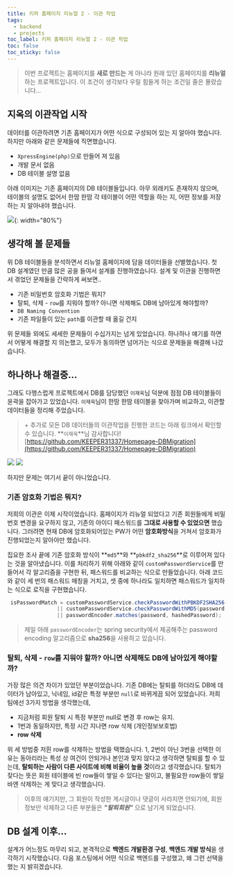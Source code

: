 ```yaml
---
title: 키퍼 홈페이지 리뉴얼 2 - 이관 작업
tags:
  - backend
  - projects
toc_label: 키퍼 홈페이지 리뉴얼 2 - 이관 작업
toc: false
toc_sticky: false
---
```


> 이번 프로젝트는 홈페이지를 **새로 만드는** 게 아니라 원래 있던 홈페이지를 **리뉴얼**하는 프로젝트입니다.
이 조건이 생각보다 우릴 힘들게 하는 조건일 줄은 몰랐습니다...

## 지옥의 이관작업 시작
데이터를 이관하려면 기존 홈페이지가 어떤 식으로 구성되어 있는 지 알아야 했습니다. 하지만 아래와 같은 문제들에 직면했습니다.
- `XpressEngine(php)`으로 만들어 져 있음
- 개발 문서 없음
- DB 테이블 설명 없음

아래 이미지는 기존 홈페이지의 DB 테이블들입니다. 아무 외래키도 존재하지 않으며, 테이블의 설명도 없어서 한땀 한땀 각 테이블이 어떤 역할을 하는 지, 어떤 정보를 저장하는 지 알아내야 했습니다.

![](https://images.velog.io/images/gusah009/post/99034419-6019-49f5-a4cf-f57d055e7a60/keeper.png){: width="80%"}

## 생각해 볼 문제들
위 DB 테이블들을 분석하면서 리뉴얼 홈페이지에 담을 데이터들을 선별했습니다. 첫 DB 설계였던 만큼 많은 공을 들여서 설계를 진행하였습니다. 설계 및 이관을 진행하면서 겪었던 문제들을 간략하게 써보면..
- 기존 비밀번호 암호화 기법은 뭐지?
- 탈퇴, 삭제 - `row`를 지워야 할까? 아니면 삭제해도 DB에 남아있게 해야할까?
- `DB Naming Convention`
- 기존 파일들이 있는 `path`를 이관할 때 옮길 건지

위 문제들 외에도 세세한 문제들이 수십가지는 넘게 있었습니다. 하나하나 얘기를 하면서 어떻게 해결할 지 의논했고, 모두가 동의하면 넘어가는 식으로 문제들을 해결해 나갔습니다.

## 하나하나 해결중...
그래도 다행스럽게 프로젝트에서 DB를 담당했던 `이재욱`님 덕분에 점점 DB 테이블들이 윤곽을 잡아가고 있었습니다. `이재욱`님이 한땀 한땀 테이블을 찾아가며 비교하고, 이관할 데이터들을 정리해 주었습니다.
> \+ 추가로 모든 DB 데이터들의 이관작업을 진행한 코드는 아래 링크에서 확인할 수 있습니다. **`이재욱`**님 감사합니다!
[https://github.com/KEEPER31337/Homepage-DBMigration](https://github.com/KEEPER31337/Homepage-DBMigration)

![](https://images.velog.io/images/gusah009/post/b91ffb24-e600-4b6f-9414-a4de123a734a/image.png) ![](https://images.velog.io/images/gusah009/post/e79cc316-12a0-4829-92b3-15f6dd6c8371/image.png)

하지만 문제는 여기서 끝이 아니었습니다.
### 기존 암호화 기법은 뭐지?
저희의 이관은 이제 시작이었습니다. 홈페이지가 리뉴얼 되었다고 기존 회원들에게 비밀번호 변경을 요구하지 않고, 기존의 아이디 패스워드를 **그대로 사용할 수 있었으면** 했습니다. 그러려면 현재 DB에 암호화되어있는 PW가 어떤 **암호화방식**을 거쳐서 암호화가 진행되었는지 알아야만 했습니다. 

집요한 조사 끝에 기존 암호화 방식이 **`md5`**와 **`pbkdf2_sha256`**로 이루어져 있다는 것을 알아냈습니다. 이를 처리하기 위해 아래와 같이 `customPasswordService`를 만들어서 각 알고리즘을 구현한 뒤, 패스워드를 비교하는 식으로 만들었습니다. 아래 코드와 같이 세 번의 패스워드 매칭을 거치고, 셋 중에 하나라도 일치하면 패스워드가 일치하는 식으로 로직을 구현했습니다.
```java
 isPasswordMatch = customPasswordService.checkPasswordWithPBKDF2SHA256(password, hashedPassword)
       			|| customPasswordService.checkPasswordWithMD5(password, hashedPassword)
        		|| passwordEncoder.matches(password, hashedPassword);
```

> 제일 아래 `passwordEncoder`는 spring security에서 제공해주는 password encoding 알고리즘으로 **sha256**을 사용하고 있습니다.

### 탈퇴, 삭제 - `row`를 지워야 할까? 아니면 삭제해도 DB에 남아있게 해야할까?
가장 많은 의견 차이가 있었던 부분이었습니다. 기존 DB에는 탈퇴를 하더라도 DB에 데이터가 남아있고, 닉네임, id같은 특정 부분만 `null`로 바뀌게끔 되어 있었습니다. 저희 팀에선 3가지 방법을 생각했는데,
-  지금처럼 회원 탈퇴 시 특정 부분만 null로 변경 후 row는 유지.
-  1번과 동일하지만, 특정 시간 지나면 row 삭제 (개인정보보호법)
-  **row 삭제**

위 세 방법중 저흰 row를 삭제하는 방법을 택했습니다. 1, 2번이 아닌 3번을 선택한 이유는 동아리라는 특성 상 여건이 안되거나 본인과 맞지 않다고 생각하면 탈퇴를 할 수 있는데, **탈퇴하는 사람이 다른 사이트에 비해 비율이 높을 것**이라고 생각했습니다. 탈퇴가 잦다는 뜻은 회원 테이블에 빈 row들이 쌓일 수 있다는 말이고, 불필요한 row들이 쌓일 바엔 삭제하는 게 맞다고 생각했습니다.

> 이후의 얘기지만, 그 회원이 작성한 게시글이나 댓글이 사라지면 안되기에, 회원 정보만 삭제하고 다른 부분들은 ***"탈퇴회원"*** 으로 남기게 되었습니다.

## DB 설계 이후...
설계가 어느정도 마무리 되고, 본격적으로 **백엔드 개발환경 구성**, **백엔드 개발 방식**을 생각하기 시작했습니다. 다음 포스팅에서 어떤 식으로 백엔드를 구성했고, 왜 그런 선택을 했는 지 밝히겠습니다. 